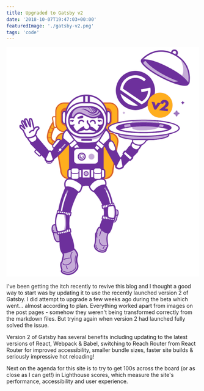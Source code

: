 ```yaml
---
title: Upgraded to Gatsby v2
date: '2018-10-07T19:47:03+00:00'
featuredImage: './gatsby-v2.png'
tags: 'code'
---
```


![Gatsby V2](./gatsby-v2.png)

I've been getting the itch recently to revive this blog and I thought a good way to start was by updating it to use the recently launched version 2 of Gatsby. I did attempt to upgrade a few weeks ago during the beta which went... almost according to plan. Everything worked apart from images on the post pages - somehow they weren't being transformed correctly from the markdown files. But trying again when version 2 had launched fully solved the issue.

Version 2 of Gatsby has several benefits including updating to the latest versions of React, Webpack & Babel, switching to Reach Router from React Router for improved accessibility, smaller bundle sizes, faster site builds & seriously impressive hot reloading!

Next on the agenda for this site is to try to get 100s across the board (or as close as I can get!) in Lighthouse scores, which measure the site's performance, accessibility and user experience.

